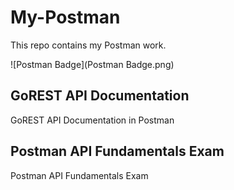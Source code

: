 # My-Postman
This repo contains my Postman work.



![Postman Badge](Postman Badge.png)

## GoREST API Documentation
GoREST API Documentation in Postman

## Postman API Fundamentals Exam
Postman API Fundamentals Exam

